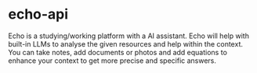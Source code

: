 # echo-api

Echo is a studying/working platform with a AI assistant. Echo will help with built-in LLMs to analyse the given resources and help within the context. You can take notes, add documents or photos and add equations to enhance your context to get more precise and specific answers.
